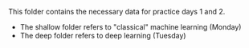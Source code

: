 This folder contains the necessary data for practice days 1 and 2.
- The shallow folder refers to "classical" machine learning (Monday)
- The deep folder refers to deep learning (Tuesday)
